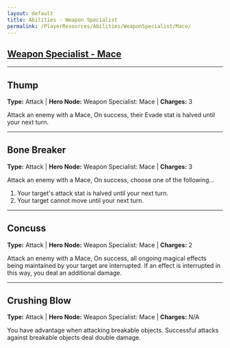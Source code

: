 ```yaml
---
layout: default
title: Abilities - Weapon Specialist
permalink: /PlayerResources/Abilities/WeaponSpecialist/Mace/
---
```

## [Weapon Specialist - Mace](#Mace)

------------------------------------------------
## Thump
**Type:** Attack
 | **Hero Node:** Weapon Specialist: Mace
 | **Charges:** 3

Attack an enemy with a Mace, On success, their Evade stat is halved until your next turn.

------------------------------------------------
## Bone Breaker
**Type:** Attack
 | **Hero Node:** Weapon Specialist: Mace
 | **Charges:** 3

Attack an enemy with a Mace, On success, choose one of the following...
1. Your target's attack stat is halved until your next turn.
2. Your target cannot move until your next turn.

------------------------------------------------
## Concuss
**Type:** Attack
 | **Hero Node:** Weapon Specialist: Mace
 | **Charges:** 2

Attack an enemy with a Mace, On success, all ongoing magical effects being maintained by your target are interrupted. If an effect is interrupted in this way, you deal an additional damage.

------------------------------------------------
## Crushing Blow
**Type:** Attack
 | **Hero Node:** Weapon Specialist: Mace
 | **Charges:** N/A

You have advantage when attacking breakable objects. Successful attacks against breakable objects deal double damage.